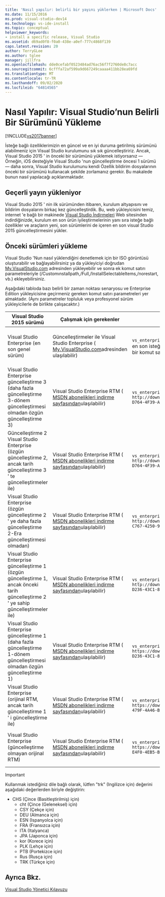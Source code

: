 ```yaml
---
title: 'Nasıl yapılır: belirli bir yayını yüklerken | Microsoft Docs'
ms.date: 11/15/2016
ms.prod: visual-studio-dev14
ms.technology: vs-ide-install
ms.topic: conceptual
helpviewer_keywords:
- install a specific release, Visual Studio
ms.assetid: d69ad0f8-f0a0-438e-a0ef-777c4868f139
caps.latest.revision: 20
author: TerryGLee
ms.author: tglee
manager: jillfra
ms.openlocfilehash: dde0cefabf0523484ad76ac56f7f2760de8c7acc
ms.sourcegitcommit: 6cfffa72af599a9d667249caaaa411bb28ea69fd
ms.translationtype: MT
ms.contentlocale: tr-TR
ms.lasthandoff: 09/02/2020
ms.locfileid: "64814565"
---
```

# <a name="how-to-install-a-specific-release-of-visual-studio"></a>Nasıl Yapılır: Visual Studio’nun Belirli Bir Sürümünü Yükleme
[!INCLUDE[vs2017banner](../includes/vs2017banner.md)]

İsteğe bağlı özelliklerimizin en güncel ve en iyi duruma getirilmiş sürümünü alabilmeniz için Visual Studio kurulumunu sık sık güncelleştiririz.  Ancak, Visual Studio 2015 ' in önceki bir sürümünü yüklemek istiyorsanız — Örneğin, iOS desteğiyle Visual Studio 'nun güncelleştirme öncesi 1 sürümü — daha sonra, Visual Studio kurulumunu kendi Özellik bildirim dosyalarının önceki bir sürümünü kullanacak şekilde zorlamanız gerekir. Bu makalede bunun nasıl yapılacağı açıklanmaktadır.

## <a name="installing-the-current-release"></a>Geçerli yayın yükleniyor
 Visual Studio 2015 ' nin ilk sürümünden itibaren, kurulum altyapısını ve bildirim dosyalarını birkaç kez güncelleştirdik.  Bu, web yükleyicisini temiz, internet 'e bağlı bir makinede [Visual Studio İndirmeleri](https://www.visualstudio.com/downloads/download-visual-studio-vs) Web sitesinden indirdiğinizde, kurulum en son ürün iyileştirmelerinin yanı sıra isteğe bağlı özellikler ve araçların yeni, son sürümlerini de içeren en son visual Studio 2015 güncelleştirmesini yükler.

## <a name="installing-earlier-releases"></a>Önceki sürümleri yükleme
 Visual Studio 'Nun nasıl yüklendiğini denetlemek için bir ISO görüntüsü oluşturabilir ve bağlayabilirsiniz ya da yükleyiciyi doğrudan [My.VisualStudio.com](https://my.visualstudio.com/downloads?q=visual%20studio%20enterprise%202015) adresinden yükleyebilir ve sonra ek komut satırı parametreleriyle (/Customınstallpath,/Full,/InstallSelectableItems,/norestart, vb.) ekleyebilirsiniz.

 Aşağıdaki tabloda bazı belirli bir zaman noktası senaryosu ve Enterprise Edition yükleyicisine geçirmeniz gereken komut satırı parametreleri yer almaktadır. (Aynı parametreler topluluk veya profesyonel sürüm yükleyicilerle de birlikte çalışacaktır.)

|Visual Studio 2015 sürümü|Çalışmak için gerekenler|Kullanılacak komut satırı|Kurulum ne yapar|
|--------------------------------|-----------------|--------------------------|---------------------|
|Visual Studio Enterprise (en son genel sürüm)|Güncelleştirmeler ile Visual Studio Enterprise (   [My.VisualStudio.com](https://my.visualstudio.com/downloads?q=visual%20studio%20enterprise%202015)adresinden ulaşılabilir)|`vs_enterprise.exe`**Note:**  Bu yüklemenin varsayılan davranışı en son isteğe bağlı özellikleri sunar ve bu nedenle herhangi bir komut satırı parametresi gerektirmez.|Visual Studio Kurulumu en son feed.xml kullanır ve en son dosyaları yükler|
|Visual Studio Enterprise güncelleştirme 3 (daha fazla güncelleştirme 3-dönem güncelleştirmesi olmadan özgün güncelleştirme 3)|Visual Studio Enterprise RTM ( [MSDN abonelikleri indirme sayfasından](https://msdn.microsoft.com/subscriptions/downloads/)ulaşılabilir)|`vs_enterprise.exe /OverrideFeedURI http://download.microsoft.com/download/6/B/B/6BBD3561-D764-4F39-AB8E-05356A122545/20160628.2/enu/feed.xml`|Visual Studio Kurulumu, güncelleştirme 3 ' te kullanıma sunulduğunda kullanılabilir feed.xml kullanacaktır|
|Güncelleştirme 2 Visual Studio Enterprise (özgün güncelleştirme 2, ancak tarih güncelleştirme 3 ' te güncelleştirmeler ile)|Visual Studio Enterprise RTM ( [MSDN abonelikleri indirme sayfasından](https://msdn.microsoft.com/subscriptions/downloads/)ulaşılabilir)|`vs_enterprise.exe /OverrideFeedURI http://download.microsoft.com/download/6/B/B/6BBD3561-D764-4F39-AB8E-05356A122545/20160620.2/enu/feed.xml`|Visual Studio Kurulumu, güncelleştirme 3 ' ün yayınlanmadan önce geçerli olan feed.xml kullanacaktır|
|Visual Studio Enterprise (özgün güncelleştirme 2 ' ye daha fazla güncelleştirme 2-Era güncelleştirmesi olmadan)|Visual Studio Enterprise RTM ( [MSDN abonelikleri indirme sayfasından](https://msdn.microsoft.com/subscriptions/downloads/)ulaşılabilir)|`vs_enterprise.exe /OverrideFeedURI http://download.microsoft.com/download/0/6/B/06BB0C5C-C767-4250-91DA-AB463377597E/20160405.3/enu/feed.xml`|Güncelleştirme 2 ' de yayınlandığında, Visual Studio Kurulumu kullanılabilir feed.xml kullanacaktır|
|Visual Studio Enterprise güncelleştirme 1 (özgün güncelleştirme 1, ancak önceki tarih güncelleştirme 2 ' ye sahip güncelleştirmeler ile)|Visual Studio Enterprise RTM ( [MSDN abonelikleri indirme sayfasından](https://msdn.microsoft.com/subscriptions/downloads/)ulaşılabilir)|`vs_enterprise.exe /OverrideFeedURI http://download.microsoft.com/download/3/2/A/32A1974F-D236-43C1-8981-97DDCBAEF14A/20160225.3/enu/feed.xml`|Visual Studio Kurulumu, güncelleştirme 2 yayınlanmadan önce geçerli olan feed.xml kullanacaktır|
|Visual Studio Enterprise güncelleştirme 1 (daha fazla güncelleştirme 1-dönem güncelleştirmesi olmadan özgün güncelleştirme 1)|Visual Studio Enterprise RTM ( [MSDN abonelikleri indirme sayfasından](https://msdn.microsoft.com/subscriptions/downloads/)ulaşılabilir)|`vs_enterprise.exe /OverrideFeedURI https://download.microsoft.com/download/3/2/A/32A1974F-D236-43C1-8981-97DDCBAEF14A/20151201.1/enu/feed.xml`|Visual Studio Kurulumu, güncelleştirme 1 ' i kullanıma sunulduğunda kullanılabilir feed.xml kullanacaktır|
|Visual Studio Enterprise (orijinal RTM, ancak tarih güncelleştirme 1 ' i güncelleştirme ile)|Visual Studio Enterprise RTM (  [MSDN abonelikleri indirme sayfasından](https://msdn.microsoft.com/subscriptions/downloads/)ulaşılabilir)|`vs_enterprise.exe /OverrideFeedURI https://download.microsoft.com/download/3/6/1/36188D5F-479F-4A46-BF55-6AE5928D1EBB/20151102.3/enu/feed.xml`|Visual Studio Kurulumu, güncelleştirme 1 ' den önce geçerli olan feed.xml kullanacaktır|
|Visual Studio Enterprise (güncelleştirme olmayan orijinal RTM)|Visual Studio Enterprise RTM ( [MSDN abonelikleri indirme sayfasından](https://msdn.microsoft.com/subscriptions/downloads/)ulaşılabilir)|`vs_enterprise.exe /OverrideFeedURI https://download.microsoft.com/download/5/7/B/57BF5016-E4F0-4EB5-BE27-2BFA87E7723F/20150713.1/enu/feed.xml`|Visual Studio Kurulumu, RTM yayınlanmışsa kullanılabilir feed.xml kullanacaktır|

> [!IMPORTANT]
> Kullanmak istediğiniz dile bağlı olarak, lütfen "trk" (Ingilizce için) değerini aşağıdaki değerlerden biriyle değiştirin:
>
> - CHS (Çince (Basitleştirilmiş) için)
>   - cht (Çince (Geleneksel) için)
>   - CSY (Çekçe için)
>   - DEU (Almanca için)
>   - ESN (Ispanyolca için)
>   - FRA (Fransızca için)
>   - ITA (Italyanca)
>   - JPA (Japonca için)
>   - kor (Korece için)
>   - PLK (Lehçe için)
>   - PTB (Portekizce için)
>   - Rus (Rusça için)
>   - TRK (Türkçe için)

## <a name="see-also"></a>Ayrıca Bkz.
 [Visual Studio Yönetici Kılavuzu](../install/visual-studio-administrator-guide.md)